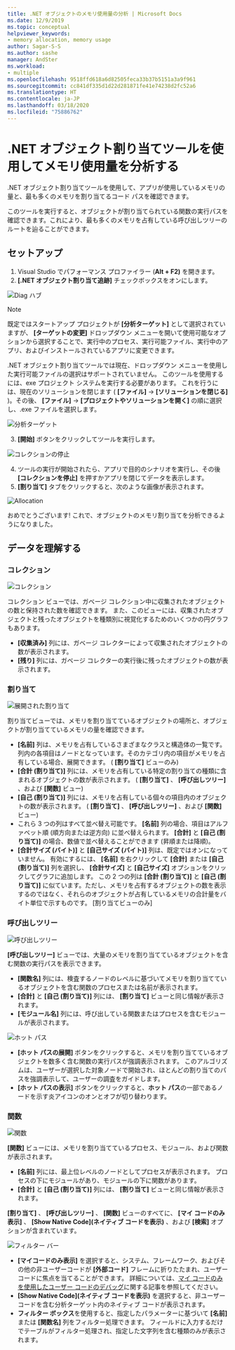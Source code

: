 ```yaml
---
title: .NET オブジェクトのメモリ使用量の分析 | Microsoft Docs
ms.date: 12/9/2019
ms.topic: conceptual
helpviewer_keywords:
- memory allocation, memory usage
author: Sagar-S-S
ms.author: sashe
manager: AndSter
ms.workload:
- multiple
ms.openlocfilehash: 9518ffd618a6d82505feca33b37b5151a3a9f961
ms.sourcegitcommit: cc841df335d1d22d281871fe41e74238d2fc52a6
ms.translationtype: HT
ms.contentlocale: ja-JP
ms.lasthandoff: 03/18/2020
ms.locfileid: "75886762"
---
```

# <a name="analyze-memory-usage-using-the-net-object-allocation-tool"></a>.NET オブジェクト割り当てツールを使用してメモリ使用量を分析する

.NET オブジェクト割り当てツールを使用して、アプリが使用しているメモリの量と、最も多くのメモリを割り当てるコード パスを確認できます。

このツールを実行すると、オブジェクトが割り当てられている関数の実行パスを確認できます。これにより、最も多くのメモリを占有している呼び出しツリーのルートを辿ることができます。

## <a name="setup"></a>セットアップ

1. Visual Studio でパフォーマンス プロファイラー (**Alt + F2)** を開きます。
2.  **[.NET オブジェクト割り当て追跡]** チェックボックスをオンにします。

![Diag ハブ](../profiling/media/diaghub.png "Diag ハブ")

> [!NOTE]
> 既定ではスタートアップ プロジェクトが **[分析ターゲット]** として選択されていますが、 **[ターゲットの変更]** ドロップダウン メニューを開いて使用可能なオプションから選択することで、実行中のプロセス、実行可能ファイル、実行中のアプリ、およびインストールされているアプリに変更できます。

   .NET オブジェクト割り当てツールでは現在、ドロップダウン メニューを使用した実行可能ファイルの選択はサポートされていません。 このツールを使用するには、exe プロジェクト システムを実行する必要があります。 これを行うには、現在のソリューションを閉じます ( **[ファイル]**  ->  **[ソリューションを閉じる]** )。その後、 **[ファイル]**  ->  **[プロジェクトやソリューションを開く]** の順に選択し、.exe ファイルを選択します。

![分析ターゲット](../profiling/media/analysistarget.png "分析ターゲット")

3. **[開始]** ボタンをクリックしてツールを実行します。

![コレクションの停止](../profiling/media/stopcollection.png "コレクションの停止")

4. ツールの実行が開始されたら、アプリで目的のシナリオを実行し、その後 **[コレクションを停止]** を押すかアプリを閉じてデータを表示します。
5. **[割り当て]** タブをクリックすると、次のような画像が表示されます。

![Allocation](../profiling/media/allocation.png "割り当て")

おめでとうございます! これで、オブジェクトのメモリ割り当てを分析できるようになりました。

## <a name="understand-your-data"></a>データを理解する

### <a name="collection"></a>コレクション

![コレクション](../profiling/media/collection.png "コレクション")

コレクション ビューでは、ガベージ コレクション中に収集されたオブジェクトの数と保持された数を確認できます。 また、このビューには、収集されたオブジェクトと残ったオブジェクトを種類別に視覚化するためのいくつかの円グラフもあります。

- **[収集済み]** 列には、ガベージ コレクターによって収集されたオブジェクトの数が表示されます。
- **[残り]** 列には、ガベージ コレクターの実行後に残ったオブジェクトの数が表示されます。

### <a name="allocation"></a>割り当て

![展開された割り当て](../profiling/media/allocationexpanded.png "展開された割り当て")

割り当てビューでは、メモリを割り当てているオブジェクトの場所と、オブジェクトが割り当てているメモリの量を確認できます。

- **[名前]** 列は、メモリを占有しているさまざまなクラスと構造体の一覧です。 列内の各項目はノードとなっています。そのカテゴリ内の項目がメモリを占有している場合、展開できます。 ( **[割り当て]** ビューのみ)
- **[合計 (割り当て)]** 列には、メモリを占有している特定の割り当ての種類に含まれるオブジェクトの数が表示されます。 ( **[割り当て]** 、 **[呼び出しツリー]** 、および **[関数]** ビュー)
- **[自己 (割り当て)]** 列には、メモリを占有している個々の項目内のオブジェクトの数が表示されます。 ( **[割り当て]** 、 **[呼び出しツリー]** 、および **[関数]** ビュー)
- これら 3 つの列はすべて並べ替え可能です。 **[名前]** 列の場合、項目はアルファベット順 (順方向または逆方向) に並べ替えられます。 **[合計]** と **[自己 (割り当て)]** の場合、数値で並べ替えることができます (昇順または降順)。
- **[合計サイズ (バイト)]** と **[自己サイズ (バイト)]** 列は、既定ではオンになっていません。 有効にするには、 **[名前]** を右クリックして **[合計]** または **[自己 (割り当て)]** 列を選択し、 **[合計サイズ]** と **[自己サイズ]** オプションをクリックしてグラフに追加します。 この 2 つの列は **[合計 (割り当て)]** と **[自己 (割り当て)]** に似ています。ただし、メモリを占有するオブジェクトの数を表示するのではなく、それらのオブジェクトが占有しているメモリの合計量をバイト単位で示すものです。 [割り当てビューのみ]

### <a name="call-tree"></a>呼び出しツリー

![呼び出しツリー](../profiling/media/calltree.png "呼び出しツリー")

**[呼び出しツリー]** ビューでは、大量のメモリを割り当てているオブジェクトを含む関数の実行パスを表示できます。

- **[関数名]** 列には、検査するノードのレベルに基づいてメモリを割り当てているオブジェクトを含む関数のプロセスまたは名前が表示されます。
- **[合計]** と **[自己 (割り当て)]** 列には、 **[割り当て]** ビューと同じ情報が表示されます。
- **[モジュール名]** 列には、呼び出している関数またはプロセスを含むモジュールが表示されます。

![ホット パス](../profiling/media/hotpath.png "ホット パス")

- **[ホット パスの展開]** ボタンをクリックすると、メモリを割り当てているオブジェクトを数多く含む関数の実行パスが強調表示されます。 このアルゴリズムは、ユーザーが選択した対象ノードで開始され、ほとんどの割り当てのパスを強調表示して、ユーザーの調査をガイドします。
- **[ホット パスの表示]** ボタンをクリックすると、**ホット パス**の一部であるノードを示す炎アイコンのオンとオフが切り替わります。

### <a name="functions"></a>関数

![関数](../profiling/media/functions.png "関数")

**[関数]** ビューには、メモリを割り当てているプロセス、モジュール、および関数が表示されます。

- **[名前]** 列には、最上位レベルのノードとしてプロセスが表示されます。 プロセスの下にモジュールがあり、モジュールの下に関数があります。
- **[合計]** と **[自己 (割り当て)]** 列には、 **[割り当て]** ビューと同じ情報が表示されます。

**[割り当て]** 、 **[呼び出しツリー]** 、 **[関数]** ビューのすべてに、 **[マイ コードのみ表示]** 、 **[Show Native Code]\(ネイティブ コードを表示\)** 、および **[検索]** オプションが含まれています。

![フィルター バー](../profiling/media/filterbar.png "フィルター バー")

- **[マイコードのみ表示]** を選択すると、システム、フレームワーク、およびその他の非ユーザーコードが **[外部コード]** フレームに折りたたまれ、ユーザーコードに焦点を当てることができます。 詳細については、[マイ コードのみを使用したユーザー コードのデバッグ](../debugger/just-my-code.md)に関する記事を参照してください。
- **[Show Native Code]\(ネイティブ コードを表示\)** を選択すると、非ユーザー コードを含む分析ターゲット内のネイティブ コードが表示されます。
- **フィルター ボックス**を使用すると、指定したパラメーターに基づいて **[名前]** または **[関数名]** 列をフィルター処理できます。 フィールドに入力するだけでテーブルがフィルター処理され、指定した文字列を含む種類のみが表示されます。
